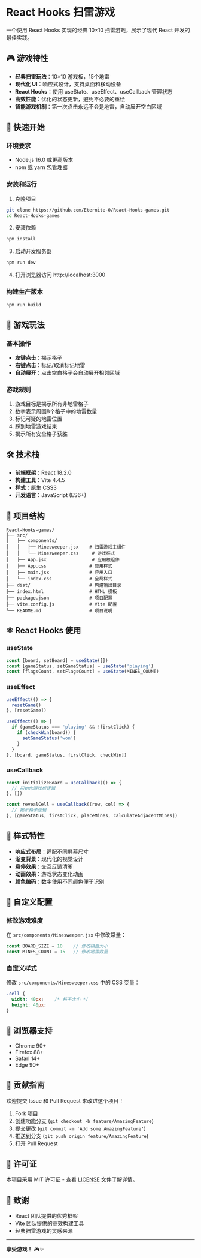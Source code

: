 # React Hooks 扫雷游戏

一个使用 React Hooks 实现的经典 10×10 扫雷游戏，展示了现代 React 开发的最佳实践。

## 🎮 游戏特性

- **经典扫雷玩法**：10×10 游戏板，15个地雷
- **现代化 UI**：响应式设计，支持桌面和移动设备
- **React Hooks**：使用 useState、useEffect、useCallback 管理状态
- **高效性能**：优化的状态更新，避免不必要的重绘
- **智能游戏机制**：第一次点击永远不会是地雷，自动展开空白区域

## 🚀 快速开始

### 环境要求

- Node.js 16.0 或更高版本
- npm 或 yarn 包管理器

### 安装和运行

1. 克隆项目
```bash
git clone https://github.com/Eternite-0/React-Hooks-games.git
cd React-Hooks-games
```

2. 安装依赖
```bash
npm install
```

3. 启动开发服务器
```bash
npm run dev
```

4. 打开浏览器访问 http://localhost:3000

### 构建生产版本

```bash
npm run build
```

## 🎯 游戏玩法

### 基本操作
- **左键点击**：揭示格子
- **右键点击**：标记/取消标记地雷
- **自动展开**：点击空白格子会自动展开相邻区域

### 游戏规则
1. 游戏目标是揭示所有非地雷格子
2. 数字表示周围8个格子中的地雷数量
3. 标记可疑的地雷位置
4. 踩到地雷游戏结束
5. 揭示所有安全格子获胜

## 🛠️ 技术栈

- **前端框架**：React 18.2.0
- **构建工具**：Vite 4.4.5
- **样式**：原生 CSS3
- **开发语言**：JavaScript (ES6+)

## 📁 项目结构

```
React-Hooks-games/
├── src/
│   ├── components/
│   │   ├── Minesweeper.jsx    # 扫雷游戏主组件
│   │   └── Minesweeper.css     # 游戏样式
│   ├── App.jsx                 # 应用根组件
│   ├── App.css                # 应用样式
│   ├── main.jsx               # 应用入口
│   └── index.css              # 全局样式
├── dist/                      # 构建输出目录
├── index.html                 # HTML 模板
├── package.json               # 项目配置
├── vite.config.js             # Vite 配置
└── README.md                  # 项目说明
```

## ⚛️ React Hooks 使用

### useState
```javascript
const [board, setBoard] = useState([])
const [gameStatus, setGameStatus] = useState('playing')
const [flagsCount, setFlagsCount] = useState(MINES_COUNT)
```

### useEffect
```javascript
useEffect(() => {
  resetGame()
}, [resetGame])

useEffect(() => {
  if (gameStatus === 'playing' && !firstClick) {
    if (checkWin(board)) {
      setGameStatus('won')
    }
  }
}, [board, gameStatus, firstClick, checkWin])
```

### useCallback
```javascript
const initializeBoard = useCallback(() => {
  // 初始化游戏板逻辑
}, [])

const revealCell = useCallback((row, col) => {
  // 揭示格子逻辑
}, [gameStatus, firstClick, placeMines, calculateAdjacentMines])
```

## 🎨 样式特性

- **响应式布局**：适配不同屏幕尺寸
- **渐变背景**：现代化的视觉设计
- **悬停效果**：交互反馈清晰
- **动画效果**：游戏状态变化动画
- **颜色编码**：数字使用不同颜色便于识别

## 🔧 自定义配置

### 修改游戏难度

在 `src/components/Minesweeper.jsx` 中修改常量：

```javascript
const BOARD_SIZE = 10    // 修改棋盘大小
const MINES_COUNT = 15   // 修改地雷数量
```

### 自定义样式

修改 `src/components/Minesweeper.css` 中的 CSS 变量：

```css
.cell {
  width: 40px;    /* 格子大小 */
  height: 40px;
}
```

## 📱 浏览器支持

- Chrome 90+
- Firefox 88+
- Safari 14+
- Edge 90+

## 🤝 贡献指南

欢迎提交 Issue 和 Pull Request 来改进这个项目！

1. Fork 项目
2. 创建功能分支 (`git checkout -b feature/AmazingFeature`)
3. 提交更改 (`git commit -m 'Add some AmazingFeature'`)
4. 推送到分支 (`git push origin feature/AmazingFeature`)
5. 打开 Pull Request

## 📄 许可证

本项目采用 MIT 许可证 - 查看 [LICENSE](LICENSE) 文件了解详情。

## 🙏 致谢

- React 团队提供的优秀框架
- Vite 团队提供的高效构建工具
- 经典扫雷游戏的灵感来源

---

**享受游戏！** 🎮✨